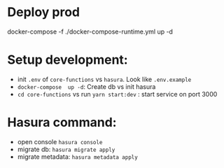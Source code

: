 
# Deploy prod
docker-compose -f ./docker-compose-runtime.yml up -d

# Setup development:
- init `.env` of `core-functions` vs `hasura`. Look like `.env.example`
- `docker-compose  up -d`: Create db vs init hasura
- `cd core-functions` vs run `yarn start:dev` : start service on port 3000

# Hasura command:
- open console `hasura console`
- migrate db: `hasura migrate apply`
- migrate metadata: `hasura metadata apply`